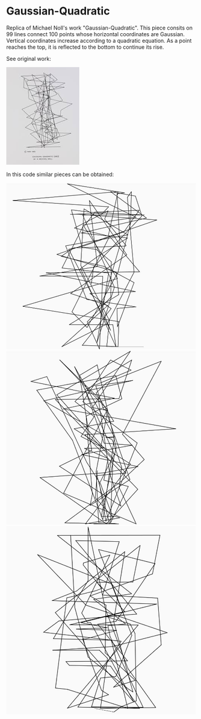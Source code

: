 # Gaussian-Quadratic
Replica of Michael Noll's work "Gaussian-Quadratic". This piece consits on 99 lines connect 100 points whose horizontal coordinates are Gaussian. Vertical coordinates increase according to a quadratic equation. As a point reaches the top, it is reflected to the bottom to continue its rise.

See original work:

![](images/noll.jpg)

In this code similar pieces can be obtained:

![](images/example1.JPG)
![](images/example2.JPG)
![](images/example3.JPG)
